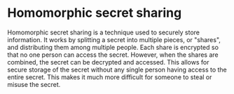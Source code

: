 # Homomorphic secret sharing

Homomorphic secret sharing is a technique used to securely store information. It works by splitting a secret into multiple pieces, or "shares", and distributing them among multiple people. Each share is encrypted so that no one person can access the secret. However, when the shares are combined, the secret can be decrypted and accessed. This allows for secure storage of the secret without any single person having access to the entire secret. This makes it much more difficult for someone to steal or misuse the secret.

